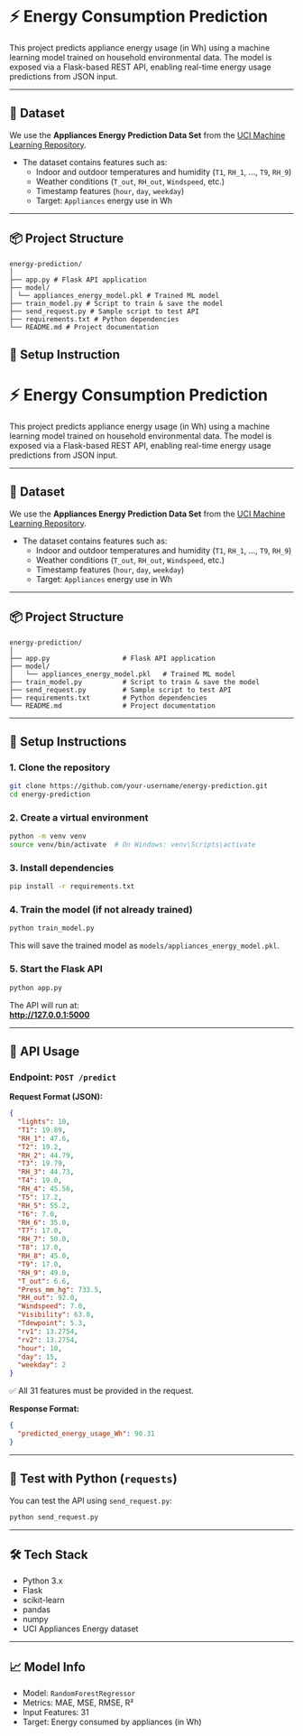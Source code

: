 # ⚡ Energy Consumption Prediction

This project predicts appliance energy usage (in Wh) using a machine learning model trained on household environmental data. The model is exposed via a Flask-based REST API, enabling real-time energy usage predictions from JSON input.

---

## 📁 Dataset

We use the **Appliances Energy Prediction Data Set** from the [UCI Machine Learning Repository](https://archive.ics.uci.edu/ml/datasets/Appliances+energy+prediction).

- The dataset contains features such as:
  - Indoor and outdoor temperatures and humidity (`T1`, `RH_1`, …, `T9`, `RH_9`)
  - Weather conditions (`T_out`, `RH_out`, `Windspeed`, etc.)
  - Timestamp features (`hour`, `day`, `weekday`)
  - Target: `Appliances` energy use in Wh

---

## 📦 Project Structure
```
energy-prediction/
│
├── app.py # Flask API application
├── model/
│ └── appliances_energy_model.pkl # Trained ML model
├── train_model.py # Script to train & save the model
├── send_request.py # Sample script to test API
├── requirements.txt # Python dependencies
└── README.md # Project documentation

```
## 🚀 Setup Instruction
# ⚡ Energy Consumption Prediction

This project predicts appliance energy usage (in Wh) using a machine learning model trained on household environmental data. The model is exposed via a Flask-based REST API, enabling real-time energy usage predictions from JSON input.

---

## 📁 Dataset

We use the **Appliances Energy Prediction Data Set** from the [UCI Machine Learning Repository](https://archive.ics.uci.edu/ml/datasets/Appliances+energy+prediction).

- The dataset contains features such as:
  - Indoor and outdoor temperatures and humidity (`T1`, `RH_1`, …, `T9`, `RH_9`)
  - Weather conditions (`T_out`, `RH_out`, `Windspeed`, etc.)
  - Timestamp features (`hour`, `day`, `weekday`)
  - Target: `Appliances` energy use in Wh

---

## 📦 Project Structure

```
energy-prediction/
│
├── app.py                  # Flask API application
├── model/
│   └── appliances_energy_model.pkl   # Trained ML model
├── train_model.py          # Script to train & save the model
├── send_request.py         # Sample script to test API
├── requirements.txt        # Python dependencies
└── README.md               # Project documentation
```

---

## 🚀 Setup Instructions

### 1. Clone the repository

```bash
git clone https://github.com/your-username/energy-prediction.git
cd energy-prediction
```

### 2. Create a virtual environment

```bash
python -m venv venv
source venv/bin/activate  # On Windows: venv\Scripts\activate
```

### 3. Install dependencies

```bash
pip install -r requirements.txt
```

### 4. Train the model (if not already trained)

```bash
python train_model.py
```

This will save the trained model as `models/appliances_energy_model.pkl`.

### 5. Start the Flask API

```bash
python app.py
```

The API will run at:  
**http://127.0.0.1:5000**

---

## 📡 API Usage

### Endpoint: `POST /predict`

**Request Format (JSON):**

```json
{
  "lights": 10,
  "T1": 19.89,
  "RH_1": 47.6,
  "T2": 19.2,
  "RH_2": 44.79,
  "T3": 19.79,
  "RH_3": 44.73,
  "T4": 19.0,
  "RH_4": 45.56,
  "T5": 17.2,
  "RH_5": 55.2,
  "T6": 7.0,
  "RH_6": 35.0,
  "T7": 17.0,
  "RH_7": 50.0,
  "T8": 17.0,
  "RH_8": 45.0,
  "T9": 17.0,
  "RH_9": 49.0,
  "T_out": 6.6,
  "Press_mm_hg": 733.5,
  "RH_out": 92.0,
  "Windspeed": 7.0,
  "Visibility": 63.0,
  "Tdewpoint": 5.3,
  "rv1": 13.2754,
  "rv2": 13.2754,
  "hour": 10,
  "day": 15,
  "weekday": 2
}
```

✅ All 31 features must be provided in the request.

**Response Format:**

```json
{
  "predicted_energy_usage_Wh": 90.31
}
```

---

## 🧪 Test with Python (`requests`)

You can test the API using `send_request.py`:

```bash
python send_request.py
```

---

## 🛠 Tech Stack

- Python 3.x
- Flask
- scikit-learn
- pandas
- numpy
- UCI Appliances Energy dataset

---

## 📈 Model Info

- Model: `RandomForestRegressor`
- Metrics: MAE, MSE, RMSE, R²
- Input Features: 31
- Target: Energy consumed by appliances (in Wh)

